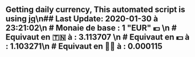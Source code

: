 ## Getting daily currency, This automated script is using [jq](https://stedolan.github.io/jq/)\n## Last Update:  2020-01-30 à 23:21:02\n # Monaie de base : 1 "EUR" 💶 \n # Equivaut en 🇹🇳 à :  3.113707 \n # Equivaut en 💵 à : 1.103271\n # Equivaut en 🐱‍💻 à :  0.000115
